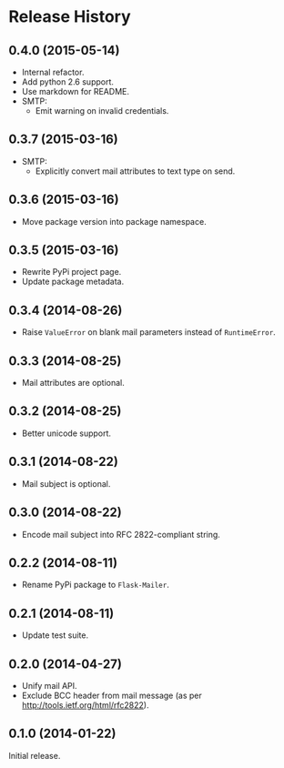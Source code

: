 Release History
===============

0.4.0 (2015-05-14)
------------------

- Internal refactor.
- Add python 2.6 support.
- Use markdown for README.
- SMTP:
    - Emit warning on invalid credentials.

0.3.7 (2015-03-16)
------------------

- SMTP:
    - Explicitly convert mail attributes to text type on send.

0.3.6 (2015-03-16)
------------------

- Move package version into package namespace.

0.3.5 (2015-03-16)
------------------

- Rewrite PyPi project page.
- Update package metadata.

0.3.4 (2014-08-26)
------------------

- Raise `ValueError` on blank mail parameters instead of `RuntimeError`.

0.3.3 (2014-08-25)
------------------

- Mail attributes are optional.

0.3.2 (2014-08-25)
------------------

- Better unicode support.

0.3.1 (2014-08-22)
------------------

- Mail subject is optional.

0.3.0 (2014-08-22)
------------------

- Encode mail subject into RFC 2822-compliant string.

0.2.2 (2014-08-11)
------------------

- Rename PyPi package to `Flask-Mailer`.

0.2.1 (2014-08-11)
------------------

- Update test suite.

0.2.0 (2014-04-27)
------------------

- Unify mail API.
- Exclude BCC header from mail message (as per http://tools.ietf.org/html/rfc2822).

0.1.0 (2014-01-22)
------------------

Initial release.
